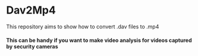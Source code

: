 # Dav2Mp4
This repository aims to show how to convert .dav files to .mp4

#### This can be handy if you want to make video analysis for videos captured by security cameras